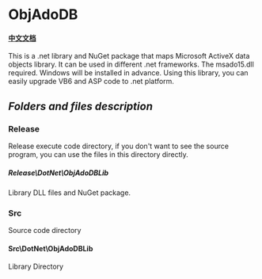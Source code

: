 # ObjAdoDB
#### [中文文档](https://github.com/PhongSeow/ObjAdoDB/blob/main/README.CN.md)
This is a .net library and NuGet package that maps Microsoft ActiveX data objects library. It can be used in different .net frameworks.
The msado15.dll required. Windows will be installed in advance.
Using this library, you can easily upgrade VB6 and ASP code to .net platform.

## ***Folders and files description***

### Release

Release execute code directory, if you don't want to see the source program, you can use the files in this directory directly.

##### Release\DotNet\ObjAdoDBLib
Library DLL files and NuGet package.

### Src

Source code directory

#### Src\DotNet\ObjAdoDBLib

Library Directory
